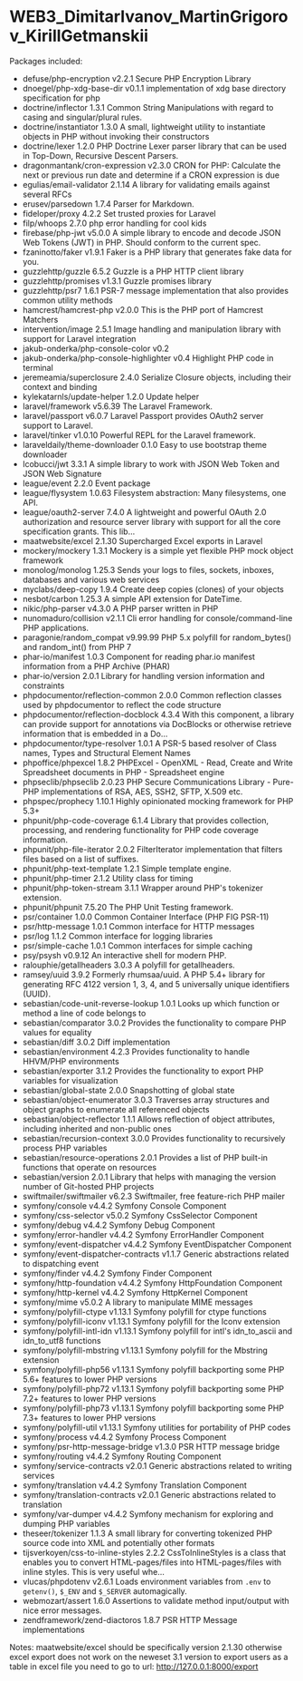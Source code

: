 # WEB3_DimitarIvanov_MartinGrigorov_KirillGetmanskii

Packages included:

* defuse/php-encryption                 v2.2.1   Secure PHP Encryption Library
* dnoegel/php-xdg-base-dir              v0.1.1   implementation of xdg base directory specification for php
* doctrine/inflector                    1.3.1    Common String Manipulations with regard to casing and singular/plural rules.
* doctrine/instantiator                 1.3.0    A small, lightweight utility to instantiate objects in PHP without invoking their constructors
* doctrine/lexer                        1.2.0    PHP Doctrine Lexer parser library that can be used in Top-Down, Recursive Descent Parsers.
* dragonmantank/cron-expression         v2.3.0   CRON for PHP: Calculate the next or previous run date and determine if a CRON expression is due
* egulias/email-validator               2.1.14   A library for validating emails against several RFCs
* erusev/parsedown                      1.7.4    Parser for Markdown.
* fideloper/proxy                       4.2.2    Set trusted proxies for Laravel
* filp/whoops                           2.7.0    php error handling for cool kids
* firebase/php-jwt                      v5.0.0   A simple library to encode and decode JSON Web Tokens (JWT) in PHP. Should conform to the current spec.
* fzaninotto/faker                      v1.9.1   Faker is a PHP library that generates fake data for you.
* guzzlehttp/guzzle                     6.5.2    Guzzle is a PHP HTTP client library
* guzzlehttp/promises                   v1.3.1   Guzzle promises library
* guzzlehttp/psr7                       1.6.1    PSR-7 message implementation that also provides common utility methods
* hamcrest/hamcrest-php                 v2.0.0   This is the PHP port of Hamcrest Matchers
* intervention/image                    2.5.1    Image handling and manipulation library with support for Laravel integration
* jakub-onderka/php-console-color       v0.2
* jakub-onderka/php-console-highlighter v0.4     Highlight PHP code in terminal
* jeremeamia/superclosure               2.4.0    Serialize Closure objects, including their context and binding
* kylekatarnls/update-helper            1.2.0    Update helper
* laravel/framework                     v5.6.39  The Laravel Framework.
* laravel/passport                      v6.0.7   Laravel Passport provides OAuth2 server support to Laravel.
* laravel/tinker                        v1.0.10  Powerful REPL for the Laravel framework.
* laraveldaily/theme-downloader         0.1.0    Easy to use bootstrap theme downloader
* lcobucci/jwt                          3.3.1    A simple library to work with JSON Web Token and JSON Web Signature
* league/event                          2.2.0    Event package
* league/flysystem                      1.0.63   Filesystem abstraction: Many filesystems, one API.
* league/oauth2-server                  7.4.0    A lightweight and powerful OAuth 2.0 authorization and resource server library with support for all the core specification grants. This lib...
* maatwebsite/excel                     2.1.30   Supercharged Excel exports in Laravel
* mockery/mockery                       1.3.1    Mockery is a simple yet flexible PHP mock object framework
* monolog/monolog                       1.25.3   Sends your logs to files, sockets, inboxes, databases and various web services
* myclabs/deep-copy                     1.9.4    Create deep copies (clones) of your objects
* nesbot/carbon                         1.25.3   A simple API extension for DateTime.
* nikic/php-parser                      v4.3.0   A PHP parser written in PHP
* nunomaduro/collision                  v2.1.1   Cli error handling for console/command-line PHP applications.
* paragonie/random_compat               v9.99.99 PHP 5.x polyfill for random_bytes() and random_int() from PHP 7
* phar-io/manifest                      1.0.3    Component for reading phar.io manifest information from a PHP Archive (PHAR)
* phar-io/version                       2.0.1    Library for handling version information and constraints
* phpdocumentor/reflection-common       2.0.0    Common reflection classes used by phpdocumentor to reflect the code structure
* phpdocumentor/reflection-docblock     4.3.4    With this component, a library can provide support for annotations via DocBlocks or otherwise retrieve information that is embedded in a Do...
* phpdocumentor/type-resolver           1.0.1    A PSR-5 based resolver of Class names, Types and Structural Element Names
* phpoffice/phpexcel                    1.8.2    PHPExcel - OpenXML - Read, Create and Write Spreadsheet documents in PHP - Spreadsheet engine
* phpseclib/phpseclib                   2.0.23   PHP Secure Communications Library - Pure-PHP implementations of RSA, AES, SSH2, SFTP, X.509 etc.
* phpspec/prophecy                      1.10.1   Highly opinionated mocking framework for PHP 5.3+
* phpunit/php-code-coverage             6.1.4    Library that provides collection, processing, and rendering functionality for PHP code coverage information.
* phpunit/php-file-iterator             2.0.2    FilterIterator implementation that filters files based on a list of suffixes.
* phpunit/php-text-template             1.2.1    Simple template engine.
* phpunit/php-timer                     2.1.2    Utility class for timing
* phpunit/php-token-stream              3.1.1    Wrapper around PHP's tokenizer extension.
* phpunit/phpunit                       7.5.20   The PHP Unit Testing framework.
* psr/container                         1.0.0    Common Container Interface (PHP FIG PSR-11)
* psr/http-message                      1.0.1    Common interface for HTTP messages
* psr/log                               1.1.2    Common interface for logging libraries
* psr/simple-cache                      1.0.1    Common interfaces for simple caching
* psy/psysh                             v0.9.12  An interactive shell for modern PHP.
* ralouphie/getallheaders               3.0.3    A polyfill for getallheaders.
* ramsey/uuid                           3.9.2    Formerly rhumsaa/uuid. A PHP 5.4+ library for generating RFC 4122 version 1, 3, 4, and 5 universally unique identifiers (UUID).
* sebastian/code-unit-reverse-lookup    1.0.1    Looks up which function or method a line of code belongs to
* sebastian/comparator                  3.0.2    Provides the functionality to compare PHP values for equality
* sebastian/diff                        3.0.2    Diff implementation
* sebastian/environment                 4.2.3    Provides functionality to handle HHVM/PHP environments
* sebastian/exporter                    3.1.2    Provides the functionality to export PHP variables for visualization
* sebastian/global-state                2.0.0    Snapshotting of global state
* sebastian/object-enumerator           3.0.3    Traverses array structures and object graphs to enumerate all referenced objects
* sebastian/object-reflector            1.1.1    Allows reflection of object attributes, including inherited and non-public ones
* sebastian/recursion-context           3.0.0    Provides functionality to recursively process PHP variables
* sebastian/resource-operations         2.0.1    Provides a list of PHP built-in functions that operate on resources
* sebastian/version                     2.0.1    Library that helps with managing the version number of Git-hosted PHP projects
* swiftmailer/swiftmailer               v6.2.3   Swiftmailer, free feature-rich PHP mailer
* symfony/console                       v4.4.2   Symfony Console Component
* symfony/css-selector                  v5.0.2   Symfony CssSelector Component
* symfony/debug                         v4.4.2   Symfony Debug Component
* symfony/error-handler                 v4.4.2   Symfony ErrorHandler Component
* symfony/event-dispatcher              v4.4.2   Symfony EventDispatcher Component
* symfony/event-dispatcher-contracts    v1.1.7   Generic abstractions related to dispatching event
* symfony/finder                        v4.4.2   Symfony Finder Component
* symfony/http-foundation               v4.4.2   Symfony HttpFoundation Component
* symfony/http-kernel                   v4.4.2   Symfony HttpKernel Component
* symfony/mime                          v5.0.2   A library to manipulate MIME messages
* symfony/polyfill-ctype                v1.13.1  Symfony polyfill for ctype functions
* symfony/polyfill-iconv                v1.13.1  Symfony polyfill for the Iconv extension
* symfony/polyfill-intl-idn             v1.13.1  Symfony polyfill for intl's idn_to_ascii and idn_to_utf8 functions
* symfony/polyfill-mbstring             v1.13.1  Symfony polyfill for the Mbstring extension
* symfony/polyfill-php56                v1.13.1  Symfony polyfill backporting some PHP 5.6+ features to lower PHP versions
* symfony/polyfill-php72                v1.13.1  Symfony polyfill backporting some PHP 7.2+ features to lower PHP versions
* symfony/polyfill-php73                v1.13.1  Symfony polyfill backporting some PHP 7.3+ features to lower PHP versions
* symfony/polyfill-util                 v1.13.1  Symfony utilities for portability of PHP codes
* symfony/process                       v4.4.2   Symfony Process Component
* symfony/psr-http-message-bridge       v1.3.0   PSR HTTP message bridge
* symfony/routing                       v4.4.2   Symfony Routing Component
* symfony/service-contracts             v2.0.1   Generic abstractions related to writing services
* symfony/translation                   v4.4.2   Symfony Translation Component
* symfony/translation-contracts         v2.0.1   Generic abstractions related to translation
* symfony/var-dumper                    v4.4.2   Symfony mechanism for exploring and dumping PHP variables
* theseer/tokenizer                     1.1.3    A small library for converting tokenized PHP source code into XML and potentially other formats
* tijsverkoyen/css-to-inline-styles     2.2.2    CssToInlineStyles is a class that enables you to convert HTML-pages/files into HTML-pages/files with inline styles. This is very useful whe...
* vlucas/phpdotenv                      v2.6.1   Loads environment variables from `.env` to `getenv()`, `$_ENV` and `$_SERVER` automagically.
* webmozart/assert                      1.6.0    Assertions to validate method input/output with nice error messages.
* zendframework/zend-diactoros          1.8.7    PSR HTTP Message implementations


Notes: 
maatwebsite/excel should be specifically version 2.1.30 otherwise excel export does not work on the neweset 3.1 version
to export users as a table in excel file you need to go to url: http://127.0.0.1:8000/export

